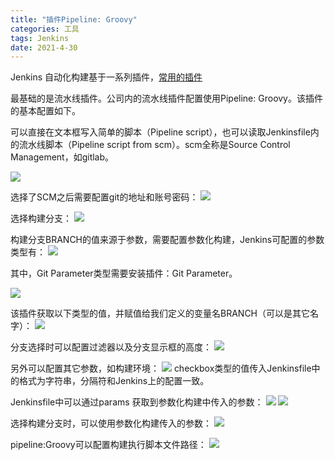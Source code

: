 ```yaml
---
title: "插件Pipeline: Groovy"
categories: 工具
tags: Jenkins
date: 2021-4-30
--- 
```


Jenkins 自动化构建基于一系列插件，[常用的插件](https://www.jianshu.com/p/e0b7d377132a?from=timeline)

最基础的是流水线插件。公司内的流水线插件配置使用Pipeline: Groovy。该插件的基本配置如下。

可以直接在文本框写入简单的脚本（Pipeline script），也可以读取Jenkinsfile内的流水线脚本（Pipeline script from scm）。scm全称是Source Control Management，如gitlab。

![](https://sharemeans.oss-cn-guangzhou.aliyuncs.com/picture/2021-5-30/1622343189420-image.png)

选择了SCM之后需要配置git的地址和账号密码：
![](https://sharemeans.oss-cn-guangzhou.aliyuncs.com/picture/2021-5-30/1622343216758-image.png)

选择构建分支：
![](https://sharemeans.oss-cn-guangzhou.aliyuncs.com/picture/2021-5-30/1622343247362-image.png)

构建分支BRANCH的值来源于参数，需要配置参数化构建，Jenkins可配置的参数类型有：
![](https://sharemeans.oss-cn-guangzhou.aliyuncs.com/picture/2021-5-30/1622343271570-image.png)

其中，Git Parameter类型需要安装插件：Git Parameter。

![](https://sharemeans.oss-cn-guangzhou.aliyuncs.com/picture/2021-5-30/1622343386941-image.png)

该插件获取以下类型的值，并赋值给我们定义的变量名BRANCH（可以是其它名字）：
![](https://sharemeans.oss-cn-guangzhou.aliyuncs.com/picture/2021-5-30/1622343409839-image.png)

分支选择时可以配置过滤器以及分支显示框的高度：
![](https://sharemeans.oss-cn-guangzhou.aliyuncs.com/picture/2021-5-30/1622343429756-image.png)

另外可以配置其它参数，如构建环境：
![](https://sharemeans.oss-cn-guangzhou.aliyuncs.com/picture/2021-5-30/1622343450153-image.png)
checkbox类型的值传入Jenkinsfile中的格式为字符串，分隔符和Jenkins上的配置一致。

Jenkinsfile中可以通过params 获取到参数化构建中传入的参数：
![](https://sharemeans.oss-cn-guangzhou.aliyuncs.com/picture/2021-5-30/1622343471298-image.png)
![](https://sharemeans.oss-cn-guangzhou.aliyuncs.com/picture/2021-5-30/1622343490451-image.png)


选择构建分支时，可以使用参数化构建传入的参数：
![](https://sharemeans.oss-cn-guangzhou.aliyuncs.com/picture/2021-5-30/1622343513092-image.png)

pipeline:Groovy可以配置构建执行脚本文件路径：
![](https://sharemeans.oss-cn-guangzhou.aliyuncs.com/picture/2021-5-30/1622343529779-image.png)